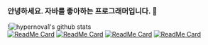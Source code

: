### 안녕하세요. 자바를 좋아하는 프로그래머입니다. 👋

!![hypernova1's github stats](https://github-readme-stats.vercel.app/api?username=hypernova1&bg_color=30,e96443,904e95&title_color=fff&text_color=fff)  
[![ReadMe Card](https://github-readme-stats.vercel.app/api/pin/?username=hypernova1&repo=java-http-server)](https://github.com/hypernova1/java-http-server)
[![ReadMe Card](https://github-readme-stats.vercel.app/api/pin/?username=hypernova1&repo=sam-s-pring)](https://github.com/hypernova1/sam-s-pring)
[![ReadMe Card](https://github-readme-stats.vercel.app/api/pin/?username=hypernova1&repo=TIL)](https://github.com/hypernova1/TIL)
[![ReadMe Card](https://github-readme-stats.vercel.app/api/pin/?username=hypernova1&repo=algorithm)](https://github.com/hypernova1/algorithm)
<!--
**hypernova1/hypernova1** is a ✨ _special_ ✨ repository because its `README.md` (this file) appears on your GitHub profile.

Here are some ideas to get you started:

- 🔭 I’m currently working on ...
- 🌱 I’m currently learning ...
- 👯 I’m looking to collaborate on ...
- 🤔 I’m looking for help with ...
- 💬 Ask me about ...
- 📫 How to reach me: ...
- 😄 Pronouns: ...
- ⚡ Fun fact: ...
-->
